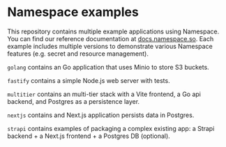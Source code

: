# Namespace examples

This repository contains multiple example applications using Namespace. You can find our reference
documentation at [docs.namespace.so](https://docs.namespace.so). Each example includes multiple versions to demonstrate various Namespace
features (e.g. secret and resource management).

`golang` contains an Go application that uses Minio to store S3 buckets.

`fastify` contains a simple Node.js web server with tests.

`multitier` contains an multi-tier stack with a Vite frontend, a Go api backend, and Postgres as a
persistence layer.

`nextjs` contains and Next.js application persists data in Postgres.

`strapi` contains examples of packaging a complex existing app: a Strapi backend + a Next.js
frontend + a Postgres DB (optional).
